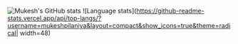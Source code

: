 
![Mukesh's GitHub stats](https://github-readme-stats.vercel.app/api?username=mukeshpilaniya&show_icons=true&theme=radical) ![Language stats](https://github-readme-stats.vercel.app/api/top-langs/?username=mukeshpilaniya&layout=compact&show_icons=true&theme=radical| width=48)
